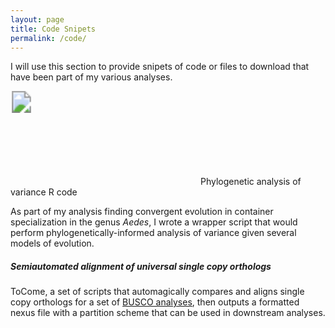 ```yaml
---
layout: page
title: Code Snipets
permalink: /code/
---
```


I will use this section to provide snipets of code or files to download that have been part of my various analyses.

<svg version="1.1"
     xmlns="http://www.w3.org/2000/svg" xmlns:xlink= "http://www.w3.org/1999/xlink">
	<image xlink:href="https://cdn.rawgit.com/jsoghigian/jsoghigian.github.io/3e9b0a7e/Download_alt_font_awesome.svg" x="0" y="0" height="35px" width="35px"/> 
</svg> Phylogenetic analysis of variance R code

As part of my analysis finding convergent evolution in container specialization in the genus *Aedes*, I wrote a wrapper script that would perform phylogenetically-informed analysis of variance given several models of evolution.


##### Semiautomated alignment of universal single copy orthologs

ToCome, a set of scripts that automagically compares and aligns single copy orthologs for a set of [BUSCO analyses](http://busco.ezlab.org/), then outputs a formatted nexus file with a partition scheme that can be used in downstream analyses.
